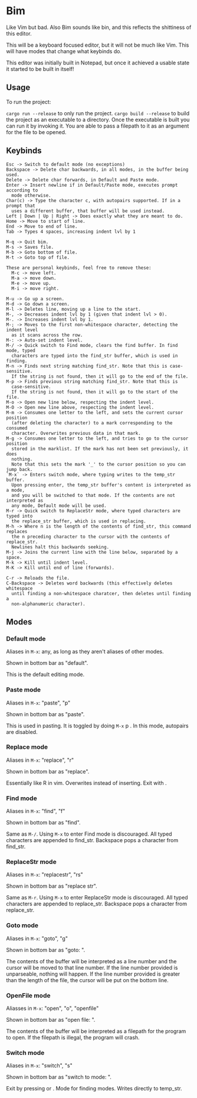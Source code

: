# Bim

Like Vim but bad.
Also Bim sounds like bin, and this reflects the shittiness of this editor.

This will be a keyboard focused editor, but it will not be much like Vim.
This will have modes that change what keybinds do.

This editor was initially built in Notepad, but once it achieved a usable
state it started to be built in itself!

## Usage

To run the project:

`cargo run --release` to only run the project.
`cargo build --release` to build the project as an executable to a directory.
Once the executable is built you can run it by invoking it.
You are able to pass a filepath to it as an argument for the file to be opened.

## Keybinds

```
Esc -> Switch to default mode (no exceptions)
Backspace -> Delete char backwards, in all modes, in the buffer being used.
Delete -> Delete char forwards, in Default and Paste mode.
Enter -> Insert newline if in Default/Paste mode, executes prompt according to
  mode otherwise.
Char(c) -> Type the character c, with autopairs supported. If in a prompt that
  uses a different buffer, that buffer will be used instead.
Left | Down | Up | Right -> Does exactly what they are meant to do.
Home -> Move to start of line.
End -> Move to end of line.
Tab -> Types 4 spaces, increasing indent lvl by 1

M-q -> Quit bim.
M-s -> Saves file.
M-b -> Goto bottom of file.
M-t -> Goto top of file.

These are personal keybinds, feel free to remove these:
  M-c -> move left.
  M-a -> move down.
  M-e -> move up.
  M-i -> move right.

M-u -> Go up a screen.
M-d -> Go down a screen.
M-l -> Deletes line, moving up a line to the start.
M-, -> Decreases indent lvl by 1 (given that indent lvl > 0).
M-. -> Increases indent lvl by 1.
M-; -> Moves to the first non-whitespace character, detecting the indent level
  as it scans across the row.
M-: -> Auto-set indent level.
M-/ -> Quick switch to Find mode, clears the find buffer. In find mode, typed
  characters are typed into the find_str buffer, which is used in finding.
M-n -> Finds next string matching find_str. Note that this is case-sensitive.
  If the string is not found, then it will go to the end of the file.
M-p -> Finds previous string matching find_str. Note that this is
  case-sensitive.
  If the string is not found, then it will go to the start of the file.
M-o -> Open new line below, respecting the indent level.
M-O -> Open new line above, respecting the indent level.
M-m -> Consumes one letter to the left, and sets the current cursor position
  (after deleting the character) to a mark corresponding to the consumed
  character. Overwrites previous data in that mark.
M-g -> Consumes one letter to the left, and tries to go to the cursor position
  stored in the marklist. If the mark has not been set previously, it does
  nothing.
  Note that this sets the mark '_' to the cursor position so you can jump back.
`M-x` -> Enters switch mode, where typing writes to the temp_str buffer.
  Upon pressing enter, the temp_str buffer's content is interpreted as a mode,
  and you will be switched to that mode. If the contents are not interpreted as
  any mode, Default mode will be used.
M-r -> Quick switch to ReplaceStr mode, where typed characters are typed into
  the replace_str buffer, which is used in replacing.
M-h -> Where n is the length of the contents of find_str, this command replaces
  the n preceding character to the cursor with the contents of replace_str.
  Newlines halt this backwards seeking.
M-j -> Joins the current line with the line below, separated by a space.
M-k -> Kill until indent level.
M-K -> Kill until end of line (forwards).

C-r -> Reloads the file.
C-Backspace -> Deletes word backwards (this effectively deletes whitespace
  until finding a non-whitespace charatcer, then deletes until finding a
  non-alphanumeric character).
```

## Modes

### Default mode

Aliases in `M-x`: any, as long as they aren't aliases of other modes.

Shown in bottom bar as "default".

This is the default editing mode.

### Paste mode

Aliases in `M-x`: "paste", "p"

Shown in bottom bar as "paste".

This is used in pasting. It is toggled by doing `M-x` p <enter>.
In this mode, autopairs are disabled.

### Replace mode

Aliases in `M-x`: "replace", "r"

Shown in bottom bar as "replace".

Essentially like R in vim. Overwrites instead of inserting.
Exit with <esc>.

### Find mode

Aliases in `M-x`: "find", "f"

Shown in bottom bar as "find".

Same as `M-/`. Using `M-x` to enter Find mode is discouraged.
All typed characters are appended to find_str.
Backspace pops a character from find_str.

### ReplaceStr mode

Aliases in `M-x`: "replacestr", "rs"

Shown in bottom bar as "replace str".

Same as `M-r`. Using `M-x` to enter ReplaceStr mode is discouraged.
All typed characters are appended to replace_str.
Backspace pops a character from replace_str.

### Goto mode

Aliases in `M-x`: "goto", "g"

Shown in bottom bar as "goto: ".

The contents of the buffer will be interpreted as a line number and the cursor
will be moved to that line number.
If the line number provided is unparseable, nothing will happen.
If the line number provided is greater than the length of the file, the cursor
will be put on the bottom line.

### OpenFile mode

Aliasses in `M-x`: "open", "o", "openfile"

Shown in bottom bar as "open file: ".

The contents of the buffer will be interpreted as a filepath for the program to
open.
If the filepath is illegal, the program will crash.

### Switch mode

Aliases in `M-x`: "switch", "s"

Shown in bottom bar as "switch to mode: ".

Exit by pressing <enter> or <esc>.
Mode for finding modes.
Writes directly to temp_str.
